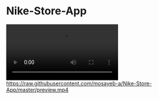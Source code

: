 # Nike-Store-App


![caption](https://raw.githubusercontent.com/mosayeb-a/Nike-Store-App/master/preview.mp4)
https://raw.githubusercontent.com/mosayeb-a/Nike-Store-App/master/preview.mp4
